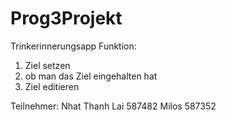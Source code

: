 # Prog3Projekt

Trinkerinnerungsapp
Funktion:
1. Ziel setzen
2. ob man das Ziel eingehalten hat
3. Ziel editieren

Teilnehmer: 
Nhat Thanh Lai 587482
Milos 587352
